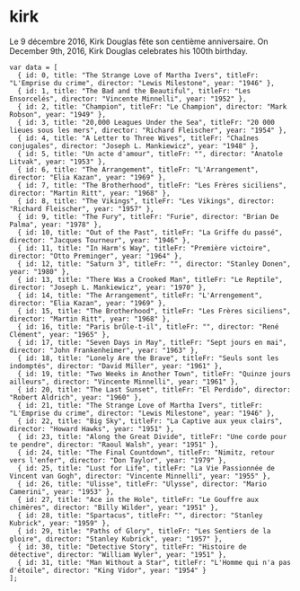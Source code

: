 # kirk

Le 9 décembre 2016, Kirk Douglas fête son centième anniversaire.
On December 9th, 2016, Kirk Douglas celebrates his 100th birthday.

    var data = [
      { id: 0, title: "The Strange Love of Martha Ivers", titleFr: "L'Emprise du crime", director: "Lewis Milestone", year: "1946" },
      { id: 1, title: "The Bad and the Beautiful", titleFr: "Les Ensorcelés", director: "Vincente Minnelli", year: "1952" },
      { id: 2, title: "Champion", titleFr: "Le Champion", director: "Mark Robson", year: "1949" },
      { id: 3, title: "20,000 Leagues Under the Sea", titleFr: "20 000 lieues sous les mers", director: "Richard Fleischer", year: "1954" },
      { id: 4, title: "A Letter to Three Wives", titleFr: "Chaînes conjugales", director: "Joseph L. Mankiewicz", year: "1948" },
      { id: 5, title: "Un acte d'amour", titleFr: "", director: "Anatole Litvak", year: "1953" },
      { id: 6, title: "The Arrangement", titleFr: "L'Arrangement", director: "Elia Kazan", year: "1969" },
      { id: 7, title: "The Brotherhood", titleFr: "Les Frères siciliens", director: "Martin Ritt", year: "1968" },
      { id: 8, title: "The Vikings", titleFr: "Les Vikings", director: "Richard Fleischer", year: "1957" },
      { id: 9, title: "The Fury", titleFr: "Furie", director: "Brian De Palma", year: "1978" },
      { id: 10, title: "Out of the Past", titleFr: "La Griffe du passé", director: "Jacques Tourneur", year: "1946" },
      { id: 11, title: "In Harm's Way", titleFr: "Première victoire", director: "Otto Preminger", year: "1964" },
      { id: 12, title: "Saturn 3", titleFr: "", director: "Stanley Donen", year: "1980" },
      { id: 13, title: "There Was a Crooked Man", titleFr: "Le Reptile", director: "Joseph L. Mankiewicz", year: "1970" },
      { id: 14, title: "The Arrangement", titleFr: "L'Arrengement", director: "Elia Kazan", year: "1969" },
      { id: 15, title: "The Brotherhood", titleFr: "Les Frères siciliens", director: "Martin Ritt", year: "1968" },
      { id: 16, title: "Paris brûle-t-il", titleFr: "", director: "René Clément", year: "1965" },
      { id: 17, title: "Seven Days in May", titleFr: "Sept jours en mai", director: "John Frankenheimer", year: "1963" },
      { id: 18, title: "Lonely Are the Brave", titleFr: "Seuls sont les indomptés", director: "David Miller", year: "1961" },
      { id: 19, title: "Two Weeks in Another Town", titleFr: "Quinze jours ailleurs", director: "Vincente Minnelli", year: "1961" },
      { id: 20, title: "The Last Sunset", titleFr: "El Perdido", director: "Robert Aldrich", year: "1960" },
      { id: 21, title: "The Strange Love of Martha Ivers", titleFr: "L'Emprise du crime", director: "Lewis Milestone", year: "1946" },
      { id: 22, title: "Big Sky", titleFr: "La Captive aux yeux clairs", director: "Howard Hawks", year: "1951" },
      { id: 23, title: "Along the Great Divide", titleFr: "Une corde pour te pendre", director: "Raoul Walsh", year: "1951" },
      { id: 24, title: "The Final Countdown", titleFr: "Nimitz, retour vers l'enfer", director: "Don Taylor", year: "1979" },
      { id: 25, title: "Lust for Life", titleFr: "La Vie Passionnée de Vincent van Gogh", director: "Vincente Minnelli", year: "1955" },
      { id: 26, title: "Ulisse", titleFr: "Ulysse", director: "Mario Camerini", year: "1953" },
      { id: 27, title: "Ace in the Hole", titleFr: "Le Gouffre aux chimères", director: "Billy Wilder", year: "1951" },
      { id: 28, title: "Spartacus", titleFr: "", director: "Stanley Kubrick", year: "1959" },
      { id: 29, title: "Paths of Glory", titleFr: "Les Sentiers de la gloire", director: "Stanley Kubrick", year: "1957" },
      { id: 30, title: "Detective Story", titleFr: "Histoire de détective", director: "William Wyler", year: "1951" }, 
      { id: 31, title: "Man Without a Star", titleFr: "L'Homme qui n'a pas d'étoile", director: "King Vidor", year: "1954" }
    ];

    